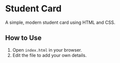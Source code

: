 # Student Card

A simple, modern student card using HTML and CSS.

## How to Use

1. Open `index.html` in your browser.
2. Edit the file to add your own details.


